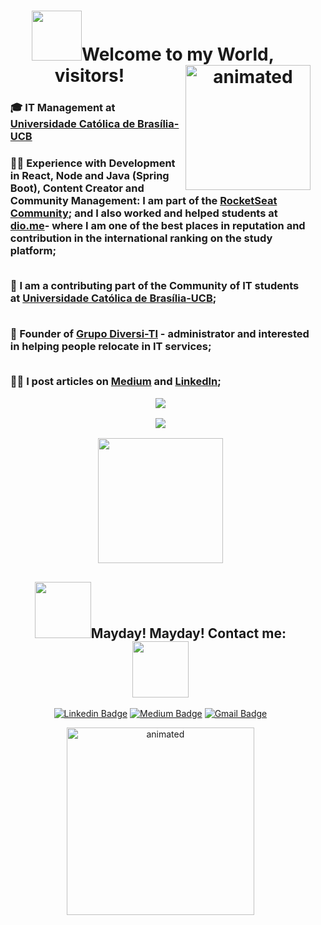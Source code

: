 
 <p>
<h1 align="center"><b><img src="https://media.giphy.com/media/InHvdOCyh7aXMm5R3n/giphy.gif" width="80">Welcome to my World, visitors!</b><img align= 'right' src="https://media.giphy.com/media/KzV5NWeRokeOgfZtnQ/giphy.gifhttps://media.giphy.com/media/oX8Wh3bwHJ0TFTlT6J/giphy.gif" width="200" alt="animated"/></h1> 
 </p>

<ul>
  <p><h3><b>🎓 IT Management at <a href="https://ucb.catolica.edu.br/">Universidade Católica de Brasília-UCB</b></a>
</p>
  
 <p><h3><b>
       👨‍💻 Experience with Development in React, Node and Java (Spring Boot), Content Creator and Community Management: I am part of the <a href="https://app.rocketseat.com.br/me/guedes">RocketSeat Community</a>; and I also worked and helped students at 
<a href="https://dio.me/">dio.me</a>- where I am one of the best places in reputation and contribution in the international ranking on the study platform;

  </br>🤗 I am a contributing part of the Community of IT students at <a href="https://ucb.catolica.edu.br/">Universidade Católica de Brasília-UCB</b></a>;

  </br>🏁 Founder of <a href="https://www.linkedin.com/groups/9032010/">Grupo Diversi-TI</a> - administrator and interested in helping people relocate in IT services;

  </br>✍🏻 I post articles on <a href="https://medium.com/@sradtsor">Medium</a> and <a href="https://www.linkedin.com/newsletters/artigos-para-o-intervalo-6864175629416329216/">LinkedIn</a>;


<p align="center">
  <img align="center" src="https://github-readme-stats.vercel.app/api/top-langs/?username=Guedesou&layout=compact&theme=highcontrast"> 
</p>

<p align="center">
  <img align="center" src="https://github-readme-stats.vercel.app/api?username=Guedesou&show_icons=true&theme=highcontrast"> 
</p>

<p align="center">
  <img align="center" src="https://media.giphy.com/media/EAZNrYsT7fzttW2lgf/giphy.gif" width="200"></ > 
</p>

<h2 align="center"><img src="https://media.giphy.com/media/f8Old4J27xQmotsBqg/giphy.gif" width="90">Mayday! Mayday! Contact me: <img src="https://media.giphy.com/media/f8Old4J27xQmotsBqg/giphy.gif" width="90"></h3>

<p align="center">
<a href="https://www.linkedin.com/in/guedesou/" target="blank"><img alt="Linkedin Badge" src="https://img.shields.io/badge/-Thiago%20Guedes-black?style=flat-square&logo=Linkedin&logoColor=white&link=https://www.linkedin.com/in/guedesou/"/></a>
 <a href="https://guedesou.medium.com" target="blank"><img alt="Medium Badge" src="https://img.shields.io/badge/-Thiago%20Guedes-black?style=flat-square&logo=Medium&logoColor=white&link=https://guedesou.medium.com/"/></a>
<a href="mailto:sradtsor@gmail.com" target="blank"><img alt="Gmail Badge" src="https://img.shields.io/badge/-sradtsor@gmail.com-black?style=flat-square&logo=Gmail&logoColor=orange&link=mailto:sradtsor@gmail.com"/></a></p>

  
 <p align="center">
<img src="https://media.giphy.com/media/TK53HEZJFVZSBE7Q6W/giphy.gif" width="300" alt="animated"/>
 </p>
